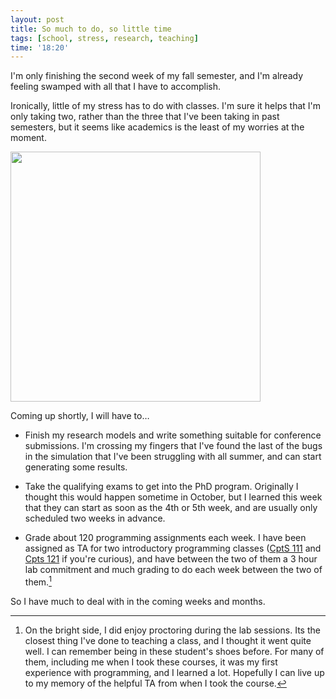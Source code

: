 ```yaml
---
layout: post
title: So much to do, so little time
tags: [school, stress, research, teaching]
time: '18:20'
---
```


I'm only finishing the second week of my fall semester, and I'm already feeling swamped with all that I have to accomplish.

Ironically, little of my stress has to do with classes.  I'm sure it helps that I'm only taking two, rather than the three that I've been taking in past semesters, but it seems like academics is the least of my worries at the moment.

<img class="img_right" src="http://www.residenzafrattina.it/last-minute.jpg" width="400" />

Coming up shortly, I will have to&hellip;

+ Finish my research models and write something suitable for conference submissions.  I'm crossing my fingers that I've found the last of the bugs in the simulation that I've been struggling with all summer, and can start generating some results.

+ Take the qualifying exams to get into the PhD program.  Originally I thought this would happen sometime in October, but I learned this week that they can start as soon as the 4th or 5th week, and are usually only scheduled two weeks in advance.

+ Grade about 120 programming assignments each week.  I have been assigned as TA for two introductory programming classes ([CptS 111] and [Cpts 121] if you're curious), and have between the two of them a 3 hour lab commitment and much grading to do each week between the two of them.[^1]

[^1]:On the bright side, I did enjoy proctoring during the lab sessions.  Its the closest thing I've done to teaching a class, and I thought it went quite well.  I can remember being in these student's shoes before.  For many of them, including me when I took these courses, it was my first experience with programming, and I learned a lot.  Hopefully I can live up to my memory of the helpful TA from when I took the course.

[Cpts 111]:http://eecs.wsu.edu/~schneidj/cpts111
[Cpts 121]:http://eecs.wsu.edu/~aofallon/cpts121

So I have much to deal with in the coming weeks and months.

